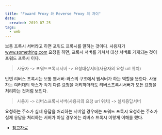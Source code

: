```yaml
---

title: "Foward Proxy 와 Reverse Proxy 의 차이"
date:
  created: 2019-07-25
tags:
  - web
---
```


보통 프록시 서버라고 하면 포워드 프록시를 말하는 것이다.
사용자가 www.something.com 요청을 하면, 프록시 서버를 거쳐서 대상 서버로 가게되는 것이 포워드 프록시 이다.
> 사용자 -> 포워드프록시서버 -> 요청대상서버(사용자의 요청 url 위치)

반면 리버스 프록시는 보통 웹서버-와스의 구조에서 웹서버가 하는 역할을 뜻한다.
사용자는 여러대의 와스가 각기 다른 요청을 처리하더라도 리버스프록시서버가 모든 요청을 처리하는 것처럼 보인다.

> 사용자 -> 리버스프록시서버(사용자의 요청 url 위치) -> 실제응답서버

요청하는 주소가 실제 응답을 처리하는 서버일 경우에는 포워드 프록시
요청하는 주소가 실제 응답을 처리하는 서버가 아닐 경우에는 리버스 프록시
이렇게 이해를 했다.

- [참고자료](https://juyoung-1008.tistory.com/10?category=682608)
